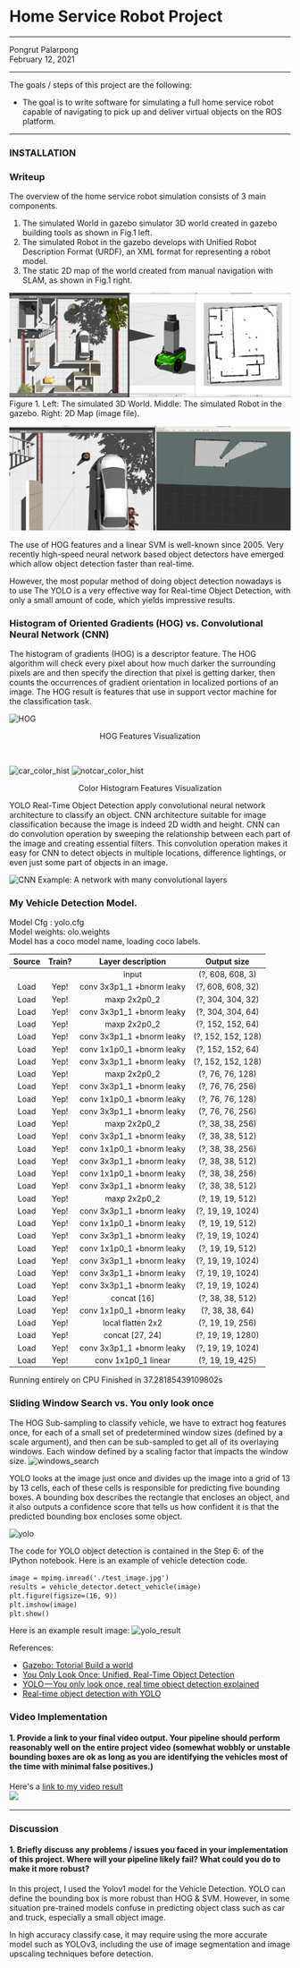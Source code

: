 # **Home Service Robot Project** 
---

Pongrut Palarpong  
February 12, 2021

---


The goals / steps of this project are the following:

* The goal is to write software for simulating a full home service robot capable of navigating to pick up and deliver virtual objects on the ROS platform.




---
### INSTALLATION


### Writeup 
The overview of the home service robot simulation consists of 3 main components.
1. The simulated World in gazebo simulator 3D world created in gazebo building tools as shown in Fig.1 left.
2. The simulated Robot in the gazebo develops with Unified Robot Description Format (URDF), an XML format for representing a robot model.
3. The static 2D map of the world created from manual navigation with SLAM, as shown in Fig.1 right.

![world_robot_map](./images/world_robot_map.jpg)
Figure 1. Left:  The simulated 3D World. Middle: The simulated Robot in the gazebo. Right: 2D Map (image file).

![SLAM_mapping](./images/home_service_SLAM.jpg)


The use of HOG features and a linear SVM is well-known since 2005. Very recently high-speed neural network based object detectors have emerged which allow object detection faster than real-time. 

However, the most popular method of doing object detection nowadays is to use The YOLO is a very effective way for Real-time Object Detection, with only a small amount of code, which yields impressive results.

### Histogram of Oriented Gradients (HOG) vs. Convolutional Neural Network (CNN)

The histogram of gradients (HOG) is a descriptor feature. The HOG algorithm will check every pixel about how much darker the surrounding pixels are and then specify the direction that pixel is getting darker, then counts the occurrences of gradient orientation in localized portions of an image. The HOG result is features that use in support vector machine for the classification task.


![HOG](./figures/HOG.jpg)<br/>
<p align="center">HOG Features Visualization</p>
<br/>

![car_color_hist](./figures/car_color_hist.jpg)
![notcar_color_hist](./figures/notcar_color_hist.jpg)
<p align="center">Color Histogram Features Visualization</p>

YOLO Real-Time Object Detection apply convolutional neural network architecture to classify an object. CNN architecture suitable for image classification because the image is indeed 2D width and height. CNN can do convolution operation by sweeping the relationship between each part of the image and creating essential filters. This convolution operation makes it easy for CNN to detect objects in multiple locations, difference lightings, or even just some part of objects in an image.

![CNN](https://www.mathworks.com/content/mathworks/www/en/discovery/deep-learning/jcr:content/mainParsys/band_2123350969_copy_1983242569/mainParsys/columns_1635259577/1/image_2128876021_cop.adapt.full.high.svg/1508444613873.svg)
Example: A network with many convolutional layers

### My Vehicle Detection Model.
Model Cfg : yolo.cfg<br/>
Model weights: olo.weights<br/>
Model has a coco model name, loading coco labels.

|Source| Train? | Layer description                | Output size     |
|:----:|:------:|:--------------------------------:|:---------------:|
|      |        | input                            | (?, 608, 608, 3)|
| Load |  Yep!  | conv 3x3p1_1  +bnorm  leaky      | (?, 608, 608, 32)|
| Load  |  Yep!  | maxp 2x2p0_2                     | (?, 304, 304, 32)|
| Load  |  Yep!  | conv 3x3p1_1  +bnorm  leaky      | (?, 304, 304, 64)|
| Load  |  Yep!  | maxp 2x2p0_2                     | (?, 152, 152, 64)|
| Load  |  Yep!  | conv 3x3p1_1  +bnorm  leaky      | (?, 152, 152, 128)|
| Load  |  Yep!  | conv 1x1p0_1  +bnorm  leaky      | (?, 152, 152, 64)|
| Load  |  Yep!  | conv 3x3p1_1  +bnorm  leaky      | (?, 152, 152, 128)|
| Load  |  Yep!  | maxp 2x2p0_2                     | (?, 76, 76, 128)|
| Load  |  Yep!  | conv 3x3p1_1  +bnorm  leaky      | (?, 76, 76, 256)|
| Load  |  Yep!  | conv 1x1p0_1  +bnorm  leaky      | (?, 76, 76, 128)|
| Load  |  Yep!  | conv 3x3p1_1  +bnorm  leaky      | (?, 76, 76, 256)|
| Load  |  Yep!  | maxp 2x2p0_2                     | (?, 38, 38, 256)|
| Load  |  Yep!  | conv 3x3p1_1  +bnorm  leaky      | (?, 38, 38, 512)|
| Load  |  Yep!  | conv 1x1p0_1  +bnorm  leaky      | (?, 38, 38, 256)|
| Load  |  Yep!  | conv 3x3p1_1  +bnorm  leaky      | (?, 38, 38, 512)|
| Load  |  Yep!  | conv 1x1p0_1  +bnorm  leaky      | (?, 38, 38, 256)|
| Load  |  Yep!  | conv 3x3p1_1  +bnorm  leaky      | (?, 38, 38, 512)|
| Load  |  Yep!  | maxp 2x2p0_2                     | (?, 19, 19, 512)|
| Load  |  Yep!  | conv 3x3p1_1  +bnorm  leaky      | (?, 19, 19, 1024)|
| Load  |  Yep!  | conv 1x1p0_1  +bnorm  leaky      | (?, 19, 19, 512)|
| Load  |  Yep!  | conv 3x3p1_1  +bnorm  leaky      | (?, 19, 19, 1024)|
| Load  |  Yep!  | conv 1x1p0_1  +bnorm  leaky      | (?, 19, 19, 512)|
| Load  |  Yep!  | conv 3x3p1_1  +bnorm  leaky      | (?, 19, 19, 1024)|
| Load  |  Yep!  | conv 3x3p1_1  +bnorm  leaky      | (?, 19, 19, 1024)|
| Load  |  Yep!  | conv 3x3p1_1  +bnorm  leaky      | (?, 19, 19, 1024)|
| Load  |  Yep!  | concat [16]                      | (?, 38, 38, 512)|
| Load  |  Yep!  | conv 1x1p0_1  +bnorm  leaky      | (?, 38, 38, 64)|
| Load  |  Yep!  | local flatten 2x2                | (?, 19, 19, 256)|
| Load  |  Yep!  | concat [27, 24]                  | (?, 19, 19, 1280)|
| Load  |  Yep!  | conv 3x3p1_1  +bnorm  leaky      | (?, 19, 19, 1024)|
| Load  |  Yep!  | conv 1x1p0_1    linear           | (?, 19, 19, 425)|

Running entirely on CPU
Finished in 37.28185439109802s


### Sliding Window Search vs. You only look once 
The HOG Sub-sampling to classify vehicle, we have to extract hog features once, for each of a small set of predetermined window sizes (defined by a scale argument), and then can be sub-sampled to get all of its overlaying windows. Each window defined by a scaling factor that impacts the window size. 
![windows_search](./figures/windows_search.jpg)

YOLO looks at the image just once and divides up the image into a grid of 13 by 13 cells, each of these cells is responsible for predicting five bounding boxes. A bounding box describes the rectangle that encloses an object, and it also outputs a confidence score that tells us how confident it is that the predicted bounding box encloses some object.

![yolo](https://statsbot.co/blog/wp-content/uploads/2017/10/b9213-1psfl5og1c9hikxlmijv8-q-e1516381607519-752x223-2-1024x304.png)


The code for YOLO object detection is contained in the Step 6: of the IPython notebook.
Here is an example of vehicle detection code.
 
```
image = mpimg.imread('./test_image.jpg')
results = vehicle_detector.detect_vehicle(image)
plt.figure(figsize=(16, 9))
plt.imshow(image)
plt.show() 
```
Here is an example result image:
![yolo_result](./figures/yolo_result.jpg)


References:<br/>
- [Gazebo: Totorial Build a world](http://gazebosim.org/tutorials?tut=build_world)<br/>
- [You Only Look Once: Unified, Real-Time Object Detection](https://arxiv.org/abs/1506.02640)<br/>
- [YOLO — You only look once, real time object detection explained](https://towardsdatascience.com/yolo-you-only-look-once-real-time-object-detection-explained-492dc9230006)<br/>
- [Real-time object detection with YOLO](http://machinethink.net/blog/object-detection-with-yolo/)

### Video Implementation

#### 1. Provide a link to your final video output.  Your pipeline should perform reasonably well on the entire project video (somewhat wobbly or unstable bounding boxes are ok as long as you are identifying the vehicles most of the time with minimal false positives.)
Here's a [link to my video result](./project_video_detect_out.mp4)<br/>
[![](http://img.youtube.com/vi/CFzyrBdf2qQ/0.jpg)](http://www.youtube.com/watch?v=CFzyrBdf2qQ "Advanced Lane Finding & Vehicle Detection with YOLO")



---

### Discussion

#### 1. Briefly discuss any problems / issues you faced in your implementation of this project.  Where will your pipeline likely fail?  What could you do to make it more robust?

In this project, I used the Yolov1 model for the Vehicle Detection. YOLO can define the bounding box is more robust than HOG & SVM. However, in some situation pre-trained models confuse in predicting object class such as car and truck, especially a small object image. 

In high accuracy classify case, it may require using the more accurate model such as YOLOv3, including the use of image segmentation and image upscaling techniques before detection.

